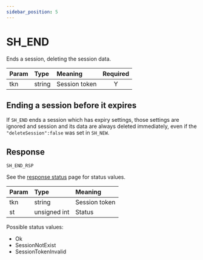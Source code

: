 ```yaml
---
sidebar_position: 5
---
```


# SH_END
Ends a session, deleting the session data.


|Param|Type|Meaning|Required|
|:---|:---|:---|:---:|
|tkn|string|Session token|Y|


## Ending a session before it expires

If `SH_END` ends a session which has expiry settings, those settings are ignored and session and its data are always deleted immediately, even if the `"deleteSession":false` was set in `SH_NEW`.


## Response

`SH_END_RSP`

See the [response status](./../Statuses) page for status values.


|Param|Type|Meaning|
|:---|:---|:---|
|tkn|string|Session token|
|st|unsigned int|Status|


Possible status values:

- Ok
- SessionNotExist
- SessionTokenInvalid 
